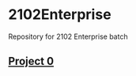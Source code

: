 # 2102Enterprise
Repository for 2102 Enterprise batch

## [Project 0](https://github.com/pickettmap/RevatureProjects.git)
